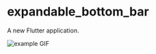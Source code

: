 # expandable_bottom_bar

A new Flutter application.

![example GIF](https://user-images.githubusercontent.com/30828060/72171328-c3e9b200-33f8-11ea-8c2c-132119629fe5.gif)
